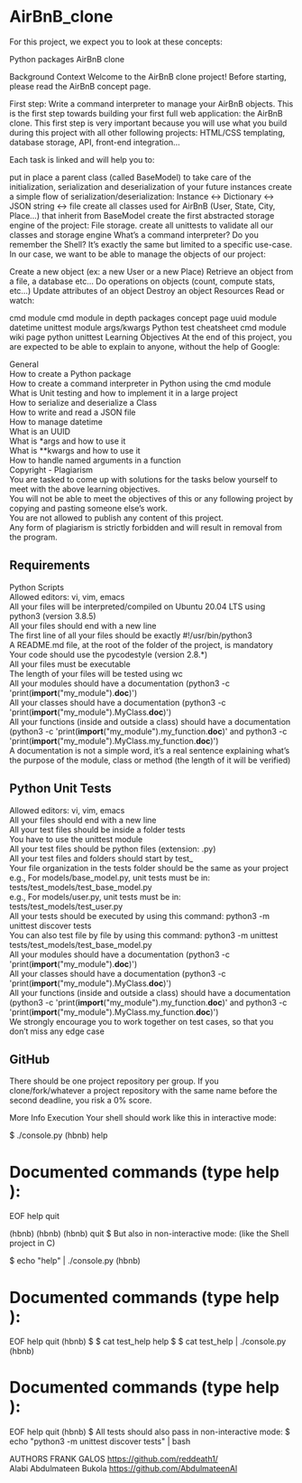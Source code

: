 # AirBnB_clone

For this project, we expect you to look at these concepts:

Python packages
AirBnB clone


Background Context
Welcome to the AirBnB clone project!
Before starting, please read the AirBnB concept page.

First step: Write a command interpreter to manage your AirBnB objects.
This is the first step towards building your first full web application: the AirBnB clone. This first step is very important because you will use what you build during this project with all other following projects: HTML/CSS templating, database storage, API, front-end integration…

Each task is linked and will help you to:

put in place a parent class (called BaseModel) to take care of the initialization, serialization and deserialization of your future instances
create a simple flow of serialization/deserialization: Instance <-> Dictionary <-> JSON string <-> file
create all classes used for AirBnB (User, State, City, Place…) that inherit from BaseModel
create the first abstracted storage engine of the project: File storage.
create all unittests to validate all our classes and storage engine
What’s a command interpreter?
Do you remember the Shell? It’s exactly the same but limited to a specific use-case. In our case, we want to be able to manage the objects of our project:

Create a new object (ex: a new User or a new Place)
Retrieve an object from a file, a database etc…
Do operations on objects (count, compute stats, etc…)
Update attributes of an object
Destroy an object
Resources
Read or watch:

cmd module
cmd module in depth
packages concept page
uuid module
datetime
unittest module
args/kwargs
Python test cheatsheet
cmd module wiki page
python unittest
Learning Objectives
At the end of this project, you are expected to be able to explain to anyone, without the help of Google:

General<br>
How to create a Python package<br>
How to create a command interpreter in Python using the cmd module<br>
What is Unit testing and how to implement it in a large project<br>
How to serialize and deserialize a Class<br>
How to write and read a JSON file<br>
How to manage datetime<br>
What is an UUID<br>
What is *args and how to use it<br>
What is **kwargs and how to use it<br>
How to handle named arguments in a function<br>
Copyright - Plagiarism<br>
You are tasked to come up with solutions for the tasks below yourself to meet with the above learning objectives.<br>
You will not be able to meet the objectives of this or any following project by copying and pasting someone else’s work.<br>
You are not allowed to publish any content of this project.<br>
Any form of plagiarism is strictly forbidden and will result in removal from the program.<br>
## Requirements<br>
Python Scripts<br>
Allowed editors: vi, vim, emacs<br>
All your files will be interpreted/compiled on Ubuntu 20.04 LTS using python3 (version 3.8.5)<br>
All your files should end with a new line<br>
The first line of all your files should be exactly #!/usr/bin/python3<br>
A README.md file, at the root of the folder of the project, is mandatory<br>
Your code should use the pycodestyle (version 2.8.*)<br>
All your files must be executable<br>
The length of your files will be tested using wc<br>
All your modules should have a documentation (python3 -c 'print(__import__("my_module").__doc__)')<br>
All your classes should have a documentation (python3 -c 'print(__import__("my_module").MyClass.__doc__)')<br>
All your functions (inside and outside a class) should have a documentation (python3 -c 'print(__import__("my_module").my_function.__doc__)' and python3 -c 'print(__import__("my_module").MyClass.my_function.__doc__)')<br>
A documentation is not a simple word, it’s a real sentence explaining what’s the purpose of the module, class or method (the length of it will be verified)<br>
## Python Unit Tests<br>
Allowed editors: vi, vim, emacs<br>
All your files should end with a new line<br>
All your test files should be inside a folder tests<br>
You have to use the unittest module<br>
All your test files should be python files (extension: .py)<br>
All your test files and folders should start by test_<br>
Your file organization in the tests folder should be the same as your project<br>
e.g., For models/base_model.py, unit tests must be in: tests/test_models/test_base_model.py<br>
e.g., For models/user.py, unit tests must be in: tests/test_models/test_user.py<br>
All your tests should be executed by using this command: python3 -m unittest discover tests<br>
You can also test file by file by using this command: python3 -m unittest tests/test_models/test_base_model.py<br>
All your modules should have a documentation (python3 -c 'print(__import__("my_module").__doc__)')<br>
All your classes should have a documentation (python3 -c 'print(__import__("my_module").MyClass.__doc__)')<br>
All your functions (inside and outside a class) should have a documentation (python3 -c 'print(__import__("my_module").my_function.__doc__)' and python3 -c 'print(__import__("my_module").MyClass.my_function.__doc__)')<br>
We strongly encourage you to work together on test cases, so that you don’t miss any edge case<br>
## GitHub
There should be one project repository per group. If you clone/fork/whatever a project repository with the same name before the second deadline, you risk a 0% score.<br>

More Info
Execution
Your shell should work like this in interactive mode:

$ ./console.py
(hbnb) help

Documented commands (type help <topic>):
========================================
EOF  help  quit

(hbnb) 
(hbnb) 
(hbnb) quit
$
But also in non-interactive mode: (like the Shell project in C)

$ echo "help" | ./console.py
(hbnb)

Documented commands (type help <topic>):
========================================
EOF  help  quit
(hbnb) 
$
$ cat test_help
help
$
$ cat test_help | ./console.py
(hbnb)

Documented commands (type help <topic>):
========================================
EOF  help  quit
(hbnb) 
$
All tests should also pass in non-interactive mode: $ echo "python3 -m unittest discover tests" | bash

AUTHORS
FRANK GALOS <https://github.com/reddeath1/><br>
Alabi Abdulmateen Bukola <https://github.com/AbdulmateenAl>


